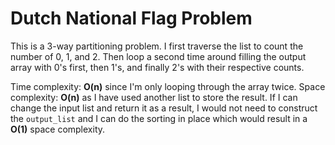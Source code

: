 # Dutch National Flag Problem

This is a 3-way partitioning problem. I first traverse the list to count the number of 0, 1, and 2. Then loop a second time around filling the output array with 0's first, then 1's, and finally 2's with their respective counts.

Time complexity: __O(n)__ since I'm only looping through the array twice.
Space complexity: __O(n)__ as I have used another list to store the result. If I can change the input list and return it as a result, I would not need to construct the `output_list` and I can do the sorting in place which would result in a __O(1)__ space complexity.
